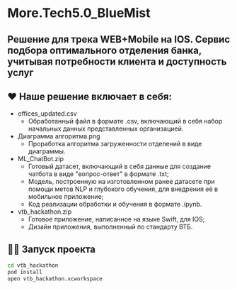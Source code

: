 # More.Tech5.0_BlueMist
## Решение для трека WEB+Mobile на IOS. Сервис подбора оптимального отделения банка, учитывая потребности клиента и доступность услуг
## ❤️ Наше решение включает в себя:
- offices_updated.csv
  - Обработанный файл в формате .csv, включающий в себя набор начальных данных представленных организацией.
- Диаграмма алгоритма.png
  - Проработка алгоритма загруженности отделений в виде диаграммы.
- ML_ChatBot.zip
  - Готовый датасет, включающий в себя данные для создание чатбота в виде "вопрос-ответ" в формате .txt;
  - Модель, построенную на изготовленном ранее датасете при помощи метов NLP и глубокого обучения, для внедрения её в мобильное приложение;
  - Код реализации обработки и обучения в формате .ipynb.
- vtb_hackathon.zip
  - Готовое приложение, написанное на языке Swift, для IOS;
  - Дизайн приложения, выполненный по стандарту ВТБ.
## 🏃‍♂️ Запуск проекта
```bash
cd vtb_hackathon
pod install
open vtb_hackathon.xcworkspace
```

